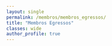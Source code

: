 ```yaml
---
layout: single
permalink: /membros/membros_egressos/
title: "Membros Egressos"
classes: wide
author_profile: true
---
```

